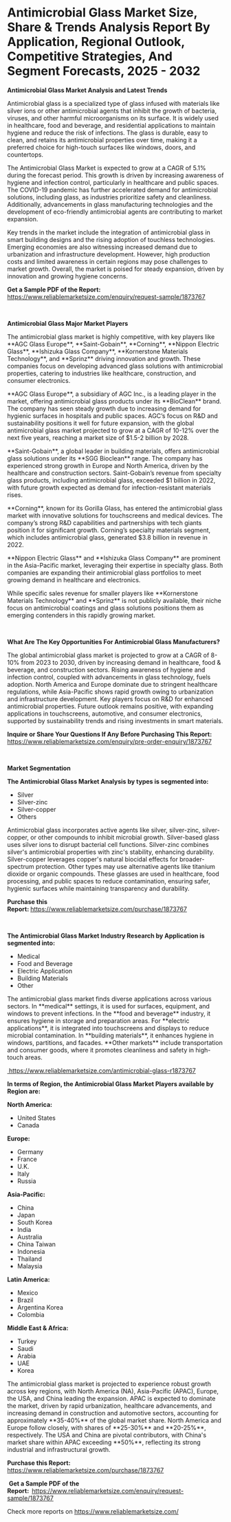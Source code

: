 <p><h1>Antimicrobial Glass Market Size, Share & Trends Analysis Report By Application, Regional Outlook, Competitive Strategies, And Segment Forecasts, 2025 - 2032</h1></p><p><strong>Antimicrobial Glass Market Analysis and Latest Trends</strong></p>
<p><p>Antimicrobial glass is a specialized type of glass infused with materials like silver ions or other antimicrobial agents that inhibit the growth of bacteria, viruses, and other harmful microorganisms on its surface. It is widely used in healthcare, food and beverage, and residential applications to maintain hygiene and reduce the risk of infections. The glass is durable, easy to clean, and retains its antimicrobial properties over time, making it a preferred choice for high-touch surfaces like windows, doors, and countertops.</p><p>The Antimicrobial Glass Market is expected to grow at a CAGR of 5.1% during the forecast period. This growth is driven by increasing awareness of hygiene and infection control, particularly in healthcare and public spaces. The COVID-19 pandemic has further accelerated demand for antimicrobial solutions, including glass, as industries prioritize safety and cleanliness. Additionally, advancements in glass manufacturing technologies and the development of eco-friendly antimicrobial agents are contributing to market expansion.</p><p>Key trends in the market include the integration of antimicrobial glass in smart building designs and the rising adoption of touchless technologies. Emerging economies are also witnessing increased demand due to urbanization and infrastructure development. However, high production costs and limited awareness in certain regions may pose challenges to market growth. Overall, the market is poised for steady expansion, driven by innovation and growing hygiene concerns.</p></p>
<p><strong>Get a Sample PDF of the Report:&nbsp;</strong> <a href="https://www.reliablemarketsize.com/enquiry/request-sample/1873767?utm_campaign=2005&utm_medium=2&utm_source=Github&utm_content=ia&utm_term=25012025&utm_id=antimicrobial-glass">https://www.reliablemarketsize.com/enquiry/request-sample/1873767</a></p>
<p>&nbsp;</p>
<p><strong>Antimicrobial Glass Major Market Players</strong></p>
<p><p>The antimicrobial glass market is highly competitive, with key players like **AGC Glass Europe**, **Saint-Gobain**, **Corning**, **Nippon Electric Glass**, **Ishizuka Glass Company**, **Kornerstone Materials Technology**, and **Sprinz** driving innovation and growth. These companies focus on developing advanced glass solutions with antimicrobial properties, catering to industries like healthcare, construction, and consumer electronics.</p><p>**AGC Glass Europe**, a subsidiary of AGC Inc., is a leading player in the market, offering antimicrobial glass products under its **BioClean** brand. The company has seen steady growth due to increasing demand for hygienic surfaces in hospitals and public spaces. AGC’s focus on R&D and sustainability positions it well for future expansion, with the global antimicrobial glass market projected to grow at a CAGR of 10-12% over the next five years, reaching a market size of $1.5-2 billion by 2028.</p><p>**Saint-Gobain**, a global leader in building materials, offers antimicrobial glass solutions under its **SGG Bioclean** range. The company has experienced strong growth in Europe and North America, driven by the healthcare and construction sectors. Saint-Gobain’s revenue from specialty glass products, including antimicrobial glass, exceeded $1 billion in 2022, with future growth expected as demand for infection-resistant materials rises.</p><p>**Corning**, known for its Gorilla Glass, has entered the antimicrobial glass market with innovative solutions for touchscreens and medical devices. The company’s strong R&D capabilities and partnerships with tech giants position it for significant growth. Corning’s specialty materials segment, which includes antimicrobial glass, generated $3.8 billion in revenue in 2022.</p><p>**Nippon Electric Glass** and **Ishizuka Glass Company** are prominent in the Asia-Pacific market, leveraging their expertise in specialty glass. Both companies are expanding their antimicrobial glass portfolios to meet growing demand in healthcare and electronics.</p><p>While specific sales revenue for smaller players like **Kornerstone Materials Technology** and **Sprinz** is not publicly available, their niche focus on antimicrobial coatings and glass solutions positions them as emerging contenders in this rapidly growing market.</p></p>
<p>&nbsp;</p>
<p><strong>What Are The Key Opportunities For Antimicrobial Glass Manufacturers?</strong></p>
<p><p>The global antimicrobial glass market is projected to grow at a CAGR of 8-10% from 2023 to 2030, driven by increasing demand in healthcare, food & beverage, and construction sectors. Rising awareness of hygiene and infection control, coupled with advancements in glass technology, fuels adoption. North America and Europe dominate due to stringent healthcare regulations, while Asia-Pacific shows rapid growth owing to urbanization and infrastructure development. Key players focus on R&D for enhanced antimicrobial properties. Future outlook remains positive, with expanding applications in touchscreens, automotive, and consumer electronics, supported by sustainability trends and rising investments in smart materials.</p></p>
<p><strong>Inquire or Share Your Questions If Any Before Purchasing This Report:</strong> <a href="https://www.reliablemarketsize.com/enquiry/pre-order-enquiry/1873767?utm_campaign=2005&utm_medium=2&utm_source=Github&utm_content=ia&utm_term=25012025&utm_id=antimicrobial-glass">https://www.reliablemarketsize.com/enquiry/pre-order-enquiry/1873767</a></p>
<p>&nbsp;</p>
<p><strong>Market Segmentation</strong></p>
<p><strong>The Antimicrobial Glass Market Analysis by types is segmented into:</strong></p>
<p><ul><li>Silver</li><li>Silver-zinc</li><li>Silver-copper</li><li>Others</li></ul></p>
<p><p>Antimicrobial glass incorporates active agents like silver, silver-zinc, silver-copper, or other compounds to inhibit microbial growth. Silver-based glass uses silver ions to disrupt bacterial cell functions. Silver-zinc combines silver's antimicrobial properties with zinc's stability, enhancing durability. Silver-copper leverages copper's natural biocidal effects for broader-spectrum protection. Other types may use alternative agents like titanium dioxide or organic compounds. These glasses are used in healthcare, food processing, and public spaces to reduce contamination, ensuring safer, hygienic surfaces while maintaining transparency and durability.</p></p>
<p><strong>Purchase this Report:&nbsp;</strong><a href="https://www.reliablemarketsize.com/purchase/1873767?utm_campaign=2005&utm_medium=2&utm_source=Github&utm_content=ia&utm_term=25012025&utm_id=antimicrobial-glass">https://www.reliablemarketsize.com/purchase/1873767</a></p>
<p>&nbsp;</p>
<p><strong>The Antimicrobial Glass Market Industry Research by Application is segmented into:</strong></p>
<p><ul><li>Medical</li><li>Food and Beverage</li><li>Electric Application</li><li>Building Materials</li><li>Other</li></ul></p>
<p><p>The antimicrobial glass market finds diverse applications across various sectors. In **medical** settings, it is used for surfaces, equipment, and windows to prevent infections. In the **food and beverage** industry, it ensures hygiene in storage and preparation areas. For **electric applications**, it is integrated into touchscreens and displays to reduce microbial contamination. In **building materials**, it enhances hygiene in windows, partitions, and facades. **Other markets** include transportation and consumer goods, where it promotes cleanliness and safety in high-touch areas.</p></p>
<p><a href="https://www.reliablemarketsize.com/antimicrobial-glass-r1873767?utm_campaign=2005&utm_medium=2&utm_source=Github&utm_content=ia&utm_term=25012025&utm_id=antimicrobial-glass">&nbsp;https://www.reliablemarketsize.com/antimicrobial-glass-r1873767</a></p>
<p><strong>In terms of Region, the Antimicrobial Glass Market Players available by Region are:</strong></p>
<p>
    <p> <strong> North America: </strong>
        <ul>
            <li>United States</li>
            <li>Canada</li>
        </ul>
        </p> 
    <p> <strong> Europe: </strong>
        <ul>
            <li>Germany</li>
            <li>France</li>
            <li>U.K.</li>
            <li>Italy</li>
            <li>Russia</li>
        </ul>
        </p> 
    <p> <strong> Asia-Pacific: </strong>
        <ul>
            <li>China</li>
            <li>Japan</li>
            <li>South Korea</li>
            <li>India</li>
            <li>Australia</li>
            <li>China Taiwan</li>
            <li>Indonesia</li>
            <li>Thailand</li>
            <li>Malaysia</li>
        </ul>
        </p> 
    <p> <strong> Latin America: </strong>
        <ul>
            <li>Mexico</li>
            <li>Brazil</li>
            <li>Argentina Korea</li>
            <li>Colombia</li>
        </ul>
        </p> 
    <p> <strong> Middle East & Africa: </strong>
        <ul>
            <li>Turkey</li>
            <li>Saudi</li>
            <li>Arabia</li>
            <li>UAE</li>
            <li>Korea</li>
        </ul>
    </p>
    </p>
<p><p>The antimicrobial glass market is projected to experience robust growth across key regions, with North America (NA), Asia-Pacific (APAC), Europe, the USA, and China leading the expansion. APAC is expected to dominate the market, driven by rapid urbanization, healthcare advancements, and increasing demand in construction and automotive sectors, accounting for approximately **35-40%** of the global market share. North America and Europe follow closely, with shares of **25-30%** and **20-25%**, respectively. The USA and China are pivotal contributors, with China's market share within APAC exceeding **50%**, reflecting its strong industrial and infrastructural growth.</p></p>
<p><strong>Purchase this Report: </strong><a href="https://www.reliablemarketsize.com/purchase/1873767?utm_campaign=2005&utm_medium=2&utm_source=Github&utm_content=ia&utm_term=25012025&utm_id=antimicrobial-glass">https://www.reliablemarketsize.com/purchase/1873767</a></p>
<p>&nbsp;<strong>Get a Sample PDF of the Report:&nbsp;&nbsp;</strong><a href="https://www.reliablemarketsize.com/enquiry/request-sample/1873767?utm_campaign=2005&utm_medium=2&utm_source=Github&utm_content=ia&utm_term=25012025&utm_id=antimicrobial-glass">https://www.reliablemarketsize.com/enquiry/request-sample/1873767</a></p>
<p><strong></strong></p>
<p>Check more reports on <a href="https://www.reliablemarketsize.com/?utm_campaign=2005&utm_medium=2&utm_source=Github&utm_content=ia&utm_term=25012025&utm_id=antimicrobial-glass">https://www.reliablemarketsize.com/</a></p>